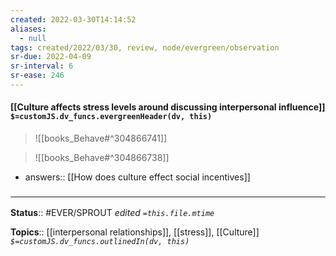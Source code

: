 ```yaml
---
created: 2022-03-30T14:14:52 
aliases:
  - null
tags: created/2022/03/30, review, node/evergreen/observation
sr-due: 2022-04-09
sr-interval: 6
sr-ease: 246
---
```


#### [[Culture affects stress levels around discussing interpersonal influence]] `$=customJS.dv_funcs.evergreenHeader(dv, this)`

> ![[books_Behave#^304866741]]

> ![[books_Behave#^304866738]]

- answers:: [[How does culture effect social incentives]]

### <hr class="footnote"/>

**Status**:: #EVER/SPROUT
*edited `=this.file.mtime`*

**Topics**:: [[interpersonal relationships]], [[stress]], [[Culture]]
*`$=customJS.dv_funcs.outlinedIn(dv, this)`*
